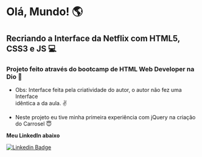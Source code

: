 # Olá, Mundo! :earth_americas:



## Recriando a Interface da Netflix com HTML5, CSS3 e JS  :computer:

### Projeto feito através do bootcamp de HTML  Web Developer na Dio :christmas_tree:

* Obs: Interface feita pela criatividade do autor, o autor não fez uma Interface<br>idêntica a da aula.  :v:

* Neste projeto eu tive minha primeira experiência com jQuery na criação do Carrosel :innocent:

**Meu LinkedIn abaixo**

[![Linkedin Badge](https://img.shields.io/badge/-LinkedIn-blue?style=flat-square&logo=Linkedin&logoColor=white&link=https://www.linkedin.com/in/gabriel-santana-32baa91b2/)](https://www.linkedin.com/in/gabriel-santana-32baa91b2/)